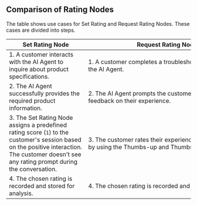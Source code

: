 ## Comparison of Rating Nodes

The table shows use cases for Set Rating and Request Rating Nodes. These cases are divided into steps.

| <div style="width:200px">Set Rating Node</div>                                                                                                                                                  | <div style="width:430px">Request Rating Node</div>                                                     |
|-------------------------------------------------------------------------------------------------------------------------------------------------------------------------------------------------|--------------------------------------------------------------------------------------------------------|
| 1. A customer interacts with the AI Agent to inquire about product specifications.                                                                                                              | 1. A customer completes a troubleshooting session with the AI Agent.                                   |
| 2. The AI Agent successfully provides the required product information.                                                                                                                         | 2. The AI Agent prompts the customer to provide feedback on their experience.                          |
| 3. The Set Rating Node assigns a predefined rating score (`1`) to the customer's session based on the positive interaction. The customer doesn't see any rating prompt during the conversation. | 3. The customer rates their experience with the AI Agent by using the Thumbs-up and Thumbs-down icons. |
| 4. The chosen rating is recorded and stored for analysis.                                                                                                                                       | 4. The chosen rating is recorded and stored for analysis.                                              |
